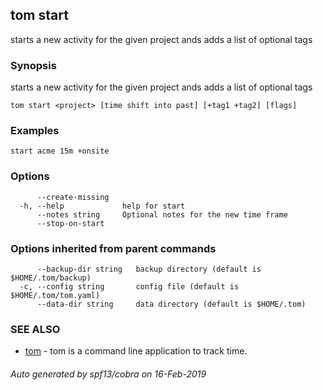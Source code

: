 ## tom start

starts a new activity for the given project ands adds a list of optional tags

### Synopsis

starts a new activity for the given project ands adds a list of optional tags

```
tom start <project> [time shift into past] [+tag1 +tag2] [flags]
```

### Examples

```
start acme 15m +onsite
```

### Options

```
      --create-missing   
  -h, --help             help for start
      --notes string     Optional notes for the new time frame
      --stop-on-start    
```

### Options inherited from parent commands

```
      --backup-dir string   backup directory (default is $HOME/.tom/backup)
  -c, --config string       config file (default is $HOME/.tom/tom.yaml)
      --data-dir string     data directory (default is $HOME/.tom)
```

### SEE ALSO

* [tom](tom.md)	 - tom is a command line application to track time.

###### Auto generated by spf13/cobra on 16-Feb-2019
